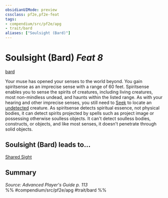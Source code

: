 ```yaml
---
obsidianUIMode: preview
cssclass: pf2e,pf2e-feat
tags:
- compendium/src/pf2e/apg
- trait/bard
aliases: ["Soulsight (Bard)"]
---
```

# Soulsight (Bard)  *Feat 8*  
[bard](rules/traits/bard.md)  


Your muse has opened your senses to the world beyond. You gain spiritsense as an imprecise sense with a range of 60 feet. Spiritsense enables you to sense the spirits of creatures, including living creatures, most non-mindless undead, and haunts within the listed range. As with your hearing and other imprecise senses, you still need to [Seek](rules/actions/seek.md) to locate an [undetected](rules/conditions.md#Undetected) creature. As spiritsense detects spiritual essence, not physical bodies, it can detect spirits projected by spells such as project image or possessing otherwise soulless objects. It can't detect soulless bodies, constructs, or objects, and like most senses, it doesn't penetrate through solid objects.

## Soulsight (Bard) leads to...

[Shared Sight](compendium/feats/shared-sight-lokl.md)

## Summary

*Source: Advanced Player's Guide p. 113*  
%% #compendium/src/pf2e/apg #trait/bard %%